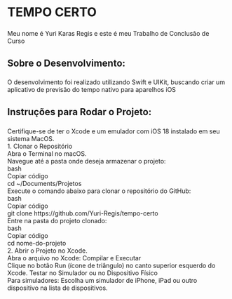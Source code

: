 <h1 align="left">TEMPO CERTO</h1>

###

<p align="left">Meu nome é Yuri Karas Regis e este é meu Trabalho de Conclusão de Curso</p>

###

<h2 align="left">Sobre o Desenvolvimento:</h2>

###

<p align="left">O desenvolvimento foi realizado utilizando Swift e UIKit, buscando criar um aplicativo de previsão do tempo nativo para aparelhos iOS</p>

###

<h2 align="left">Instruções para Rodar o Projeto:</h2>

###

<p align="left">Certifique-se de ter o Xcode e um emulador com iOS 18 instalado em seu sistema MacOS.<br>1. Clonar o Repositório<br>Abra o Terminal no macOS.<br>Navegue até a pasta onde deseja armazenar o projeto:<br>bash<br>Copiar código<br>
  cd ~/Documents/Projetos<br>Execute o comando abaixo para clonar o repositório do GitHub:<br>bash<br>Copiar código<br>git clone https://github.com/Yuri-Regis/tempo-certo<br>Entre na pasta do projeto clonado:
  <br>bash<br>Copiar código<br>cd nome-do-projeto<br>2. Abrir o Projeto no Xcode.<br>Abra o arquivo no Xcode:
 Compilar e Executar<br>
  Clique no botão Run (ícone de triângulo) no canto superior esquerdo do Xcode. Testar no Simulador ou no Dispositivo Físico<br>Para simuladores: Escolha um simulador de iPhone, iPad ou outro dispositivo na lista de dispositivos.<br>
